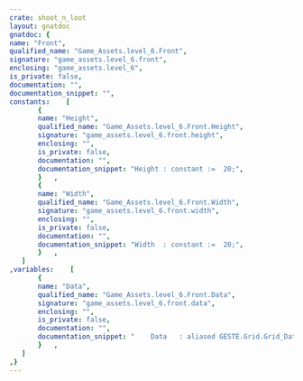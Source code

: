 ```yaml
---
crate: shoot_n_loot
layout: gnatdoc
gnatdoc: {
name: "Front",
qualified_name: "Game_Assets.level_6.Front",
signature: "game_assets.level_6.front",
enclosing: "game_assets.level_6",
is_private: false,
documentation: "",
documentation_snippet: "",
constants:    [
       {
       name: "Height",
       qualified_name: "Game_Assets.level_6.Front.Height",
       signature: "game_assets.level_6.front.height",
       enclosing: "",
       is_private: false,
       documentation: "",
       documentation_snippet: "Height : constant :=  20;",
       }   ,
       {
       name: "Width",
       qualified_name: "Game_Assets.level_6.Front.Width",
       signature: "game_assets.level_6.front.width",
       enclosing: "",
       is_private: false,
       documentation: "",
       documentation_snippet: "Width  : constant :=  20;",
       }   ,
   ]
,variables:    [
       {
       name: "Data",
       qualified_name: "Game_Assets.level_6.Front.Data",
       signature: "game_assets.level_6.front.data",
       enclosing: "",
       is_private: false,
       documentation: "",
       documentation_snippet: "    Data   : aliased GESTE.Grid.Grid_Data :=\n(( 0, 76, 0, 0, 0, 0, 0, 0, 0, 0, 0, 0, 0, 0, 0, 0),\n       ( 0, 76, 0, 0, 0, 0, 0, 0, 0, 0, 0, 0, 0, 0, 0, 0),\n       ( 0, 76, 0, 0, 0, 0, 0, 0, 0, 0, 0, 0, 0, 0, 0, 0),\n       ( 0, 76, 0, 0, 0, 0, 0, 0, 0, 0, 0, 0, 0, 0, 0, 0),\n       ( 0, 76, 0, 0, 0, 0, 0, 0, 0, 0, 0, 0, 0, 0, 0, 0),\n       ( 0, 76, 0, 0, 0, 0, 0, 0, 0, 0, 0, 0, 0, 0, 0, 0),\n       ( 0, 77, 75, 75, 75, 75, 81, 0, 0, 0, 0, 0, 0, 0, 0, 0),\n       ( 0, 76, 0, 0, 0, 86, 0, 0, 0, 0, 0, 0, 0, 0, 0, 0),\n       ( 0, 76, 0, 0, 0, 84, 0, 0, 0, 0, 0, 0, 0, 0, 0, 0),\n       ( 0, 76, 0, 0, 0, 84, 0, 0, 0, 0, 0, 0, 0, 0, 0, 0),\n       ( 0, 76, 0, 0, 0, 84, 0, 89, 89, 90, 0, 0, 0, 0, 0, 0),\n       ( 0, 76, 0, 0, 0, 84, 0, 0, 0, 0, 0, 0, 0, 0, 0, 0),\n       ( 0, 76, 0, 0, 0, 85, 0, 0, 0, 0, 0, 0, 0, 0, 0, 0),\n       ( 0, 77, 75, 75, 75, 75, 81, 0, 0, 0, 0, 0, 0, 0, 73, 75),\n       ( 0, 76, 0, 0, 0, 0, 0, 0, 0, 0, 0, 0, 0, 0, 76, 0),\n       ( 0, 76, 0, 0, 0, 0, 0, 0, 0, 0, 0, 0, 0, 0, 91, 0),\n       ( 0, 76, 0, 0, 0, 0, 0, 0, 0, 0, 0, 0, 0, 0, 76, 0),\n       ( 0, 76, 0, 0, 0, 0, 0, 0, 0, 0, 0, 0, 0, 0, 76, 0),\n       ( 0, 87, 75, 74, 75, 75, 75, 74, 75, 75, 75, 74, 75, 75, 92, 0),\n       ( 0, 0, 0, 0, 0, 0, 0, 0, 0, 0, 0, 0, 0, 0, 0, 0))      ;",
       }   ,
   ]
,}
---
```

